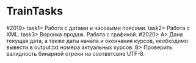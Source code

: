 # TrainTasks
#2019>
  task1> Работа с датами и часовыми поясами.
  task2> Работа с XML.
  task3> Воронка продаж. Работа с графикой.
#2020>
  A> Дана текущая дата, а также даты начала и окончания курсов, необходимо вывести в output.txt номера актуальных курсов.
  B> Проверить валидность бинарной строки на соответсвие UTF-8.
  
